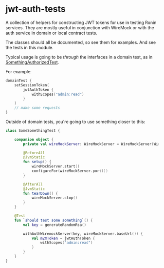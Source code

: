 # jwt-auth-tests

A collection of helpers for constructing JWT tokens for use in testing Ronin services.  They are mostly useful in conjunction with WireMock or with the auth service in domain or local
contract tests.

The classes should all be documented, so see them for examples.  And see the tests in this module.

Typical usage is going to be _through_ the interfaces in a domain test, as in [SomethingAuthorizedTest](../domain-test/src/test/kotlin/com/projectronin/domaintest/SomethingAuthorizedTest.kt).

For example:

```kotlin
domainTest {
    setSessionToken(
        jwtAuthToken {
            withScopes("admin:read")
        }
    )
    // make some requests
}
```

Outside of domain tests, you're going to use something closer to this:

```kotlin
class SomeSomethingTest {

    companion object {
        private val wireMockServer: WireMockServer = WireMockServer(WireMockConfiguration.wireMockConfig().dynamicPort())

        @BeforeAll
        @JvmStatic
        fun setup() {
            wireMockServer.start()
            configureFor(wireMockServer.port())
        }

        @AfterAll
        @JvmStatic
        fun tearDown() {
            wireMockServer.stop()
        }
    }

    @Test
    fun `should test some something`() {
        val key = generateRandomRsa()

        withAuthWiremockServer(key, wireMockServer.baseUrl()) {
            val m2mToken = jwtAuthToken {
                withScopes("admin:read")
            }
        }
    }
}
```
